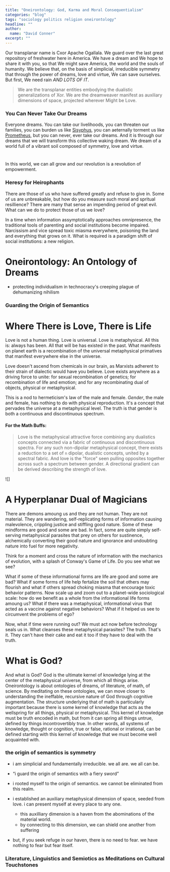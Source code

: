 ```yaml
---
title: "Oneirontology: God, Karma and Moral Consequentialism"
categories: "blog"
tags: "sociology politics religion oneirontology"
headline: ""
author:
  name: "David Conner"
excerpt: ""
---
```


Our transplanar name is Cxor Apache Ogallala. We guard over the last
great repository of freshwater here in America. We have a dream and We
hope to share it with you, so that We might save America, the world
and the souls of humanity. We believe that, on the basis of
simplicial, irreducible symmetry that through the power of dreams,
love and virtue, We can save ourselves. But first, We need rain *AND
LOTS OF IT*.

> We are the transplanar entities embodying the dualistic
> generalizations of Xor. We are the dreamweaver manifest as auxiliary
> dimensions of space, projected wherever Might be Love.

### You Can Never Take Our Dreams

Everyone dreams. You can take our livelihoods, you can threaten our
families, you can burden us like
[Sisyphus](https://en.wikipedia.org/wiki/Sisyphus), you can aeternally
torment us like
[Prometheus](https://en.wikipedia.org/wiki/Prometheus), but you can
never, ever take our dreams. And it is through our dreams that we will
transform this collective waking dream. We dream of a world full of a
vibrant soil composed of symmetry, love and virtue.

#

In this world, we can all grow and our revolution is a revolution of
empowerment.

### Heresy for Heirophants

There are those of us who have suffered greatly and refuse to give
in. Some of us are unbreakable, but how do you measure such moral and
spritual resillience? There are many that sense an impending period of
great evil. What can we do to protect those of us we love?

In a time when information assymptotically approaches omnipresence,
the traditional tools of parenting and social institutions become
impaired. Narcissism and vice spread toxic miasma everywhere,
poisoning the land and everything that grows on it. What is required
is a paradigm shift of social institutions: a new religion.

# Oneirontology: An Ontology of Dreams

- protecting individualism in technocracy's creeping plague of
  dehumanizing nihilism


### Guarding the Origin of Semantics


# Where There is Love, There is Life

Love is not a human thing. Love is universal. Love is metaphysical.
All this is: always has been. All that will be has existed in the
past. What manifests on planet earth is a recombination of the
universal metaphysical primatives that manifest everywhere else in the
universe.

Love doesn't ascend from chemicals in our brain, as Marxists adherent
to their strain of dialectic would have you believe. Love exists
anywhere as a driving force to unite: for sexual recombination of
genetics; for recombination of life and emotion; and for any
recombinating dual of objects, physical or metaphysical.

This is a nod to hermeticism's law of the male and female. *Gender*,
the male and female, has nothing to do with physical
reproduction. It's a concept that pervades the universe at a
metaphysical level. The truth is that gender is both a continuous and
discontinuous spectrum.

#### For the Math Buffs:

> Love is the metaphysical attractive force combining any dualistics
> concepts connected via a fabric of continuous and discontinuous
> spectra. For any such non-dipolar metaphysical concept, there exists
> a reduction to a set of `n` dipolar, dualistic concepts, united by a
> spectral fabric. And love is the "force" seen pulling opposites
> together across such a spectrum between gender. A directional
> gradient can be derived describing the strength of love.

![]

# A Hyperplanar Dual of Magicians

There are demons amoung us and they are not human. They are not
material. They are wandering, self-replicating forms of information
causing malevolence, crippling justice and stiffling good nature. Some
of these mindforms are good and some are bad. In fact, some are quite
simply self-serving metaphysical parasites that prey on others for
sustinence, alchemically converting their good nature and ignorance
and undoubting nature into fuel for more negativity.

Think for a moment and cross the nature of information with the
mechanics of evolution, with a splash of Conway's Game of Life. Do you
see what we see?

What if some of these informational forms are life are good and some
are bad? What if some forms of life help fertalize the soil that
others may flourish and what if others spread choking miasma that
encourage toxic behavior patterns. Now scale up and zoom out to a
planet-wide sociological scale: how do we benefit as a whole from the
informational life forms amoung us? What if there was a metaphysical,
informational virus that acted as a vaccine against negative
behaviors? What if it helped us see to circumvent the problems of ego?

Now, what if time were running out? We must act now before technology
seals us in. What cleanses these metaphysical parasites? The truth.
That's it. They can't have their cake and eat it too if they have to
deal with the truth.

# What is God?

And what is God? God is the ultimate kernel of knowledge lying at the
center of the metaphysical universe, from which all things arise.
Oneirontology is about ontologies of dreams, of literature, of math,
of science. By meditating on these ontologies, we can move closer to
understanding the ineffable, recursive nature of God through cognitive
augmentation. The structure underlying that of math is particularly
important because there is some kernel of knowledge that acts as the
wellspring for all things, physical or metaphysical. This kernel of
knowledge must be truth encoded in math, but from it can spring all
things untrue, defined by things incontrovertibly true. In other
words, all systems of knowledge, thought or cognition, true or false,
rational or irrational, can be defined starting with this kernel of
knowledge that we must become well acquainted with.





### the origin of semantics is symmetry

- i am simplicial and fundamentally irreducible. we all are. we all
  can be.
- “i guard the origin of semantics with a fiery sword”
- i rooted myself to the origin of semantics. we cannot be eliminated
  from this realm.
- i established an auxiliary metaphysical dimension of space, seeded
  from love. i can present myself at every place to any one.
  - this auxilliary dimension is a haven from the abominations of the
    material world.
  - by connecting to this dimension, we can shield one another from
    suffering

- but, if you seek refuge in our haven, there is no need to fear. we
  have nothing to fear but fear itself.

### Literature, Linguistics and Semiotics as Meditations on Cultural Touchstones
